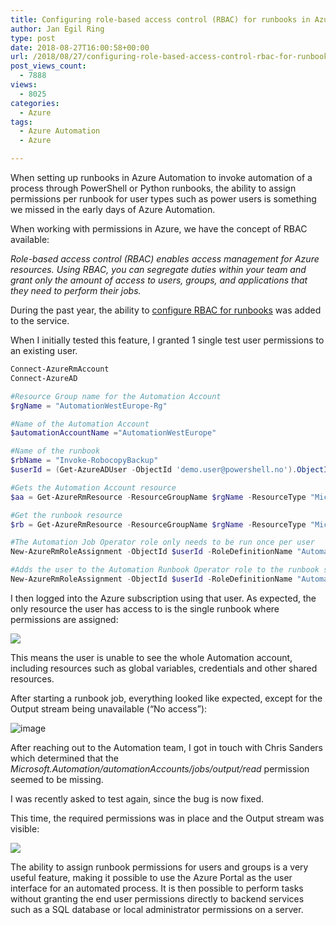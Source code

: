 ```yaml
---
title: Configuring role-based access control (RBAC) for runbooks in Azure Automation
author: Jan Egil Ring
type: post
date: 2018-08-27T16:00:58+00:00
url: /2018/08/27/configuring-role-based-access-control-rbac-for-runbooks-in-azure-automation/
post_views_count:
  - 7888
views:
  - 8025
categories:
  - Azure
tags:
  - Azure Automation
  - Azure

---
```

When setting up runbooks in Azure Automation to invoke automation of a process through PowerShell or Python runbooks, the ability to assign permissions per runbook for user types such as power users is something we missed in the early days of Azure Automation.

When working with permissions in Azure, we have the concept of RBAC available:

_Role-based access control (RBAC) enables access management for Azure resources. Using RBAC, you can segregate duties within your team and grant only the amount of access to users, groups, and applications that they need to perform their jobs._

During the past year, the ability to [configure RBAC for runbooks][1] was added to the service.

When I initially tested this feature, I granted 1 single test user permissions to an existing user.

```powershell
Connect-AzureRmAccount
Connect-AzureAD

#Resource Group name for the Automation Account
$rgName = "AutomationWestEurope-Rg"

#Name of the Automation Account
$automationAccountName ="AutomationWestEurope"

#Name of the runbook
$rbName = "Invoke-RobocopyBackup"
$userId = (Get-AzureADUser -ObjectId 'demo.user@powershell.no').ObjectId 

#Gets the Automation Account resource
$aa = Get-AzureRmResource -ResourceGroupName $rgName -ResourceType "Microsoft.Automation/automationAccounts" -ResourceName $automationAccountName

#Get the runbook resource
$rb = Get-AzureRmResource -ResourceGroupName $rgName -ResourceType "Microsoft.Automation/automationAccounts/runbooks" -ResourceName "$automationAccountName/$rbName"

#The Automation Job Operator role only needs to be run once per user
New-AzureRmRoleAssignment -ObjectId $userId -RoleDefinitionName "Automation Job Operator" -Scope $aa.ResourceId

#Adds the user to the Automation Runbook Operator role to the runbook scope
New-AzureRmRoleAssignment -ObjectId $userId -RoleDefinitionName "Automation Runbook Operator" -Scope $rb.ResourceId
```

I then logged into the Azure subscription using that user. As expected, the only resource the user has access to is the single runbook where permissions are assigned:

![](/images/aa1.png)

This means the user is unable to see the whole Automation account, including resources such as global variables, credentials and other shared resources.

After starting a runbook job, everything looked like expected, except for the Output stream being unavailable (“No access”):

![image](/images/aa2.png)

After reaching out to the Automation team, I got in touch with Chris Sanders which determined that the _Microsoft.Automation/automationAccounts/jobs/output/read_ permission seemed to be missing.

I was recently asked to test again, since the bug is now fixed.

This time, the required permissions was in place and the Output stream was visible:

![](/images/aa3.png)

The ability to assign runbook permissions for users and groups is a very useful feature, making it possible to use the Azure Portal as the user interface for an automated process. It is then possible to perform tasks without granting the end user permissions directly to backend services such as a SQL database or local administrator permissions on a server.

[1]: https://docs.microsoft.com/en-us/azure/automation/automation-role-based-access-control#configure-rbac-for-runbooks